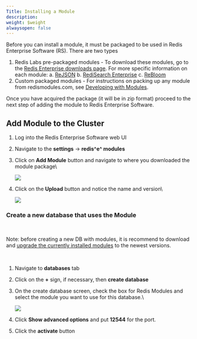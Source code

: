 ```yaml
---
Title: Installing a Module
description: 
weight: $weight
alwaysopen: false
---
```

Before you can install a module, it must be packaged to be used in Redis
Enterprise Software (RS). There are two types

1.  Redis Labs pre-packaged modules - To download these modules, go to
    the [Redis Enterprise downloads
    page](/products/redis-pack/downloads/). For more specific
    information on each module:
    a.  [ReJSON](/rs/developing/modules/rejson/)
    b.  [RediSearch
        Enterprise](/rs/developing/modules/redisearch/)
    c.  [ReBloom](/rs/developing/modules/bloom-filters/)
2.  Custom packaged modules - For instructions on packing up any module
    from redismodules.com, see [Developing with
    Modules](/rs/developing/modules/).

Once you have acquired the package (it will be in zip format) proceed to
the next step of adding the module to Redis Enterprise Software.

## Add Module to the Cluster

1.  Log into the Redis Enterprise Software web UI
2.  Navigate to the **settings** -\> **redis^e^ modules**
3.  Click on **Add Module** button and navigate to where you downloaded
    the module package\

    ![](/images/rs/add_module.png?width=800&height=318)
4.  Click on the **Upload** button and notice the name and version\

    ![](/images/rs/upload_module.png?width=800&height=321)

### Create a new database that uses the Module

 

Note: before creating a new DB with modules, it is recommend to download
and [upgrade the currently installed
modules](/rs/developing/modules/upgrading/)
to the newest versions.

 

1.  Navigate to **databases** tab
2.  Click on the **+** sign, if necessary, then **create database**
3.  On the create database screen, check the box for Redis Modules and
    select the module you want to use for this database.\
    
    ![](/images/rs/create_database-1.png?width=794&height=554)
4.  Click **Show advanced options** and put **12544** for the port.
5.  Click the **activate** button
